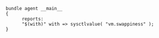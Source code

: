 ``` {.cfengine3 tangle="sysctlvalue.cf"}
bundle agent __main__
{
      reports:
      "$(with)" with => sysctlvalue( "vm.swappiness" );
}
```
